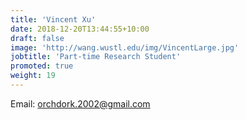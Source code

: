 ```yaml
---
title: 'Vincent Xu'
date: 2018-12-20T13:44:55+10:00
draft: false
image: 'http://wang.wustl.edu/img/VincentLarge.jpg'
jobtitle: 'Part-time Research Student'
promoted: true
weight: 19
---
```

Email: orchdork.2002@gmail.com